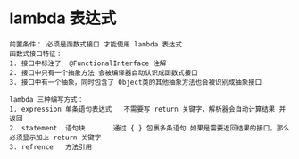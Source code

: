 # lambda 表达式
    前置条件： 必须是函数式接口 才能使用 lambda 表达式
    函数式接口特征：
    1. 接口中标注了  @FunctionalInterface 注解
    2. 接口中只有一个抽象方法 会被编译器自动认识成函数式接口
    3. 接口中有一个抽象，同时包含了 Object类的其他抽象方法也会被识别成抽象接口
    
    lambda 三种编写方式：
    1. expression 单条语句表达式   不需要写 return 关键字，解析器会自动计算结果 并返回
    2. statement  语句块       通过 { } 包裹多条语句 如果是需要返回结果的接口，那么必须显示加上 return 关键字
    3. refrence   方法引用
    
